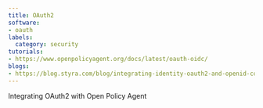 ```yaml
---
title: OAuth2
software:
- oauth
labels:
  category: security
tutorials:
- https://www.openpolicyagent.org/docs/latest/oauth-oidc/
blogs:
- https://blog.styra.com/blog/integrating-identity-oauth2-and-openid-connect-in-open-policy-agent
---
```

Integrating OAuth2 with Open Policy Agent
